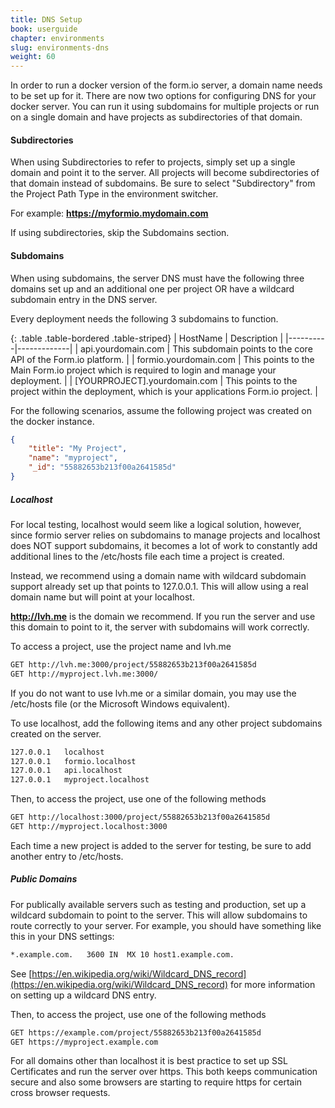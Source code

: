```yaml
---
title: DNS Setup
book: userguide
chapter: environments
slug: environments-dns
weight: 60
---
```

In order to run a docker version of the form.io server, a domain name needs to be set up for it. There are now two options for configuring DNS for your docker server. You can run it using subdomains for multiple projects or run on a single domain and have projects as subdirectories of that domain.

#### Subdirectories
When using Subdirectories to refer to projects, simply set up a single domain and point it to the server. All projects will become subdirectories of that domain instead of subdomains. Be sure to select "Subdirectory" from the Project Path Type in the environment switcher.

For example: **https://myformio.mydomain.com**

If using subdirectories, skip the Subdomains section.

#### Subdomains
When using subdomains, the server DNS must have the following three domains set up and an additional one per project OR have a wildcard subdomain entry in the DNS server.

Every deployment needs the following 3 subdomains to function.

{: .table .table-bordered .table-striped}
| HostName | Description |
|----------|-------------|
| api.yourdomain.com | This subdomain points to the core API of the Form.io platform. |
| formio.yourdomain.com | This points to the Main Form.io project which is required to login and manage your deployment. |
| [YOURPROJECT].yourdomain.com | This points to the project within the deployment, which is your applications Form.io project. |

For the following scenarios, assume the following project was created on the docker instance.

```json
{
    "title": "My Project",
    "name": "myproject",
    "_id": "55882653b213f00a2641585d"
}
```

##### Localhost
For local testing, localhost would seem like a logical solution, however, since formio server relies on subdomains to manage projects and localhost does NOT support subdomains, it becomes a lot of work to constantly add additional lines to the /etc/hosts file each time a project is created.

Instead, we recommend using a domain name with wildcard subdomain support already set up that points to 127.0.0.1. This will allow using a real domain name but will point at your localhost.

**http://lvh.me** is the domain we recommend. If you run the server and use this domain to point to it, the server with subdomains will work correctly.

To access a project, use the project name and lvh.me

```bash
GET http://lvh.me:3000/project/55882653b213f00a2641585d
GET http://myproject.lvh.me:3000/
```

If you do not want to use lvh.me or a similar domain, you may use the /etc/hosts file (or the Microsoft Windows equivalent).

To use localhost, add the following items and any other project subdomains created on the server.

```bash
127.0.0.1   localhost
127.0.0.1   formio.localhost
127.0.0.1   api.localhost
127.0.0.1   myproject.localhost
```

Then, to access the project, use one of the following methods

```bash
GET http://localhost:3000/project/55882653b213f00a2641585d
GET http://myproject.localhost:3000
```

Each time a new project is added to the server for testing, be sure to add another entry to /etc/hosts.

##### Public Domains
For publically available servers such as testing and production, set up a wildcard subdomain to point to the server. This will allow subdomains to route correctly to your server. For example, you should have something like this in your DNS settings:

```bash
*.example.com.   3600 IN  MX 10 host1.example.com.
```

See [https://en.wikipedia.org/wiki/Wildcard_DNS_record](https://en.wikipedia.org/wiki/Wildcard_DNS_record) for more information on setting up a wildcard DNS entry.

Then, to access the project, use one of the following methods

```bash
GET https://example.com/project/55882653b213f00a2641585d
GET https://myproject.example.com
```

For all domains other than localhost it is best practice to set up SSL Certificates and run the server over https. This both keeps communication secure and also some browsers are starting to require https for certain cross browser requests.
